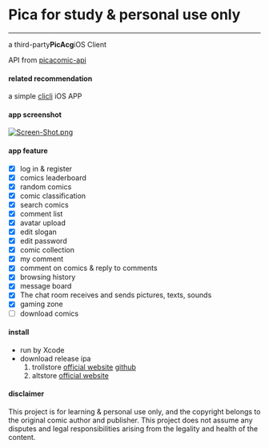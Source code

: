 # Pica for study & personal use only 
---  
a third-party**PicAcg**iOS Client

API from [picacomic-api](https://github.com/czp3009/picacomic-api)  

#### related recommendation
a simple [clicli](https://github.com/fanyuecheng/CliCli) iOS APP

#### app screenshot
[![Screen-Shot.png](https://i.postimg.cc/8cv82HYY/Screen-Shot.png)](https://postimg.cc/V0zHMjm9)  

#### app feature  
* [x] log in & register
* [x] comics leaderboard
* [x] random comics
* [x] comic classification
* [x] search comics
* [x] comment list
* [x] avatar upload
* [x] edit slogan
* [x] edit password
* [x] comic collection
* [x] my comment
* [x] comment on comics & reply to comments
* [x] browsing history
* [x] message board
* [x] The chat room receives and sends pictures, texts, sounds
* [x] gaming zone
* [ ] download comics  

#### install
- run by Xcode
- download release ipa
	1.  trollstore [official website](https://trollstore.app/) [github](https://github.com/opa334/TrollStore)
	2.  altstore [official website](https://altstore.io/)

#### disclaimer  
This project is for learning & personal use only, and the copyright belongs to the original comic author and publisher.
This project does not assume any disputes and legal responsibilities arising from the legality and health of the content.
